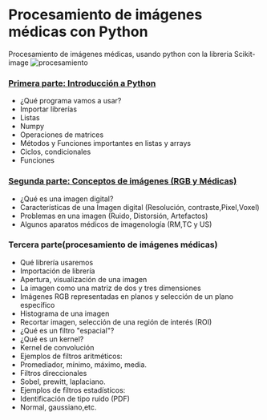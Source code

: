 # Procesamiento de imágenes médicas con Python
Procesamiento de imágenes médicas, usando python con la libreria Scikit-image
![procesamiento](https://user-images.githubusercontent.com/98423341/151860295-b96dd6fe-d044-4890-9c4c-0a18bfd4553b.jpg)


### [Primera parte: Introducción a Python](https://github.com/RocaBilly/Procesamiento-de-im-genes-m-dicas-con-Python/tree/Primera-parte-Introducci%C3%B3n-a-Python)
- ¿Qué programa vamos a usar?
- Importar librerías 
- Listas
- Numpy
- Operaciones de matrices
- Métodos y Funciones importantes en listas y arrays
- Ciclos, condicionales
- Funciones 
### [Segunda parte: Conceptos de imágenes (RGB y Médicas)](https://github.com/RocaBilly/Procesamiento-de-im-genes-m-dicas-con-Python/tree/conceptos-de-im%C3%A1genes)
- ¿Qué es una imagen digital?
- Características de una Imagen digital (Resolución, contraste,Pixel,Voxel)
- Problemas en una imagen (Ruido, Distorsión, Artefactos)
- Algunos aparatos médicos de imagenología (RM,TC y US) 
### Tercera parte(procesamiento de imágenes médicas)
- Qué librería usaremos
- Importación de librería 
- Apertura, visualización de una imagen
- La imagen como una matriz de dos y tres dimensiones
- Imágenes RGB representadas en planos y selección de un plano específico
- Histograma de una imagen
- Recortar imagen, selección de una región de interés (ROI)
- ¿Qué es un filtro "espacial"?
- ¿Qué es un kernel?
- Kernel de convolución
- Ejemplos de filtros aritméticos:
- Promediador, mínimo, máximo, media.
- Filtros direccionales
- Sobel, prewitt, laplaciano.
- Ejemplos de filtros estadísticos:
- Identificación de tipo ruido (PDF)
- Normal, gaussiano,etc.


